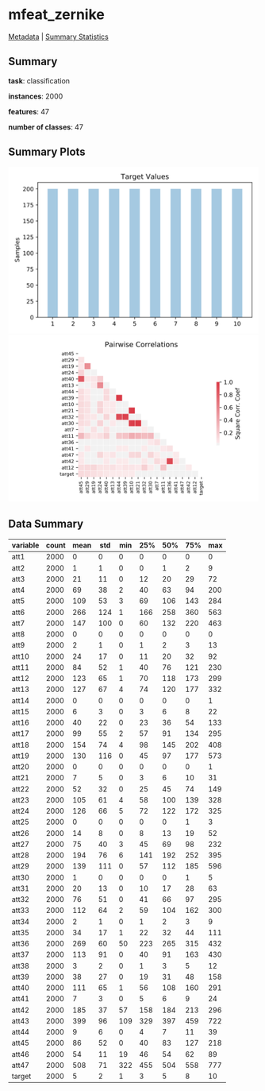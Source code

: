 # mfeat_zernike

[Metadata](metadata.yaml) | [Summary Statistics](summary_stats.csv)

## Summary

**task**: classification

**instances**: 2000

**features**: 47

**number of classes**: 47

## Summary Plots

![Labels](label.svg)
![Corr](corr.svg)

## Data Summary

|	variable	|	count	|	mean	|	std	|	min	|	25%	|	50%	|	75%	|	max|
| --- | --- | --- | --- | --- | --- | --- | --- | --- |
|	att1	|	2000	|	0	|	0	|	0	|	0	|	0	|	0	|	0
|	att2	|	2000	|	1	|	1	|	0	|	0	|	1	|	2	|	9
|	att3	|	2000	|	21	|	11	|	0	|	12	|	20	|	29	|	72
|	att4	|	2000	|	69	|	38	|	2	|	40	|	63	|	94	|	200
|	att5	|	2000	|	109	|	53	|	3	|	69	|	106	|	143	|	284
|	att6	|	2000	|	266	|	124	|	1	|	166	|	258	|	360	|	563
|	att7	|	2000	|	147	|	100	|	0	|	60	|	132	|	220	|	463
|	att8	|	2000	|	0	|	0	|	0	|	0	|	0	|	0	|	0
|	att9	|	2000	|	2	|	1	|	0	|	1	|	2	|	3	|	13
|	att10	|	2000	|	24	|	17	|	0	|	11	|	20	|	32	|	92
|	att11	|	2000	|	84	|	52	|	1	|	40	|	76	|	121	|	230
|	att12	|	2000	|	123	|	65	|	1	|	70	|	118	|	173	|	299
|	att13	|	2000	|	127	|	67	|	4	|	74	|	120	|	177	|	332
|	att14	|	2000	|	0	|	0	|	0	|	0	|	0	|	0	|	1
|	att15	|	2000	|	6	|	3	|	0	|	3	|	6	|	8	|	22
|	att16	|	2000	|	40	|	22	|	0	|	23	|	36	|	54	|	133
|	att17	|	2000	|	99	|	55	|	2	|	57	|	91	|	134	|	295
|	att18	|	2000	|	154	|	74	|	4	|	98	|	145	|	202	|	408
|	att19	|	2000	|	130	|	116	|	0	|	45	|	97	|	177	|	573
|	att20	|	2000	|	0	|	0	|	0	|	0	|	0	|	0	|	1
|	att21	|	2000	|	7	|	5	|	0	|	3	|	6	|	10	|	31
|	att22	|	2000	|	52	|	32	|	0	|	25	|	45	|	74	|	149
|	att23	|	2000	|	105	|	61	|	4	|	58	|	100	|	139	|	328
|	att24	|	2000	|	126	|	66	|	5	|	72	|	122	|	172	|	325
|	att25	|	2000	|	0	|	0	|	0	|	0	|	0	|	1	|	3
|	att26	|	2000	|	14	|	8	|	0	|	8	|	13	|	19	|	52
|	att27	|	2000	|	75	|	40	|	3	|	45	|	69	|	98	|	232
|	att28	|	2000	|	194	|	76	|	6	|	141	|	192	|	252	|	395
|	att29	|	2000	|	139	|	111	|	0	|	57	|	112	|	185	|	596
|	att30	|	2000	|	1	|	0	|	0	|	0	|	0	|	1	|	5
|	att31	|	2000	|	20	|	13	|	0	|	10	|	17	|	28	|	63
|	att32	|	2000	|	76	|	51	|	0	|	41	|	66	|	97	|	295
|	att33	|	2000	|	112	|	64	|	2	|	59	|	104	|	162	|	300
|	att34	|	2000	|	2	|	1	|	0	|	1	|	2	|	3	|	9
|	att35	|	2000	|	34	|	17	|	1	|	22	|	32	|	44	|	111
|	att36	|	2000	|	269	|	60	|	50	|	223	|	265	|	315	|	432
|	att37	|	2000	|	113	|	91	|	0	|	40	|	91	|	163	|	430
|	att38	|	2000	|	3	|	2	|	0	|	1	|	3	|	5	|	12
|	att39	|	2000	|	38	|	27	|	0	|	19	|	31	|	48	|	158
|	att40	|	2000	|	111	|	65	|	1	|	56	|	108	|	160	|	291
|	att41	|	2000	|	7	|	3	|	0	|	5	|	6	|	9	|	24
|	att42	|	2000	|	185	|	37	|	57	|	158	|	184	|	213	|	296
|	att43	|	2000	|	399	|	96	|	109	|	329	|	397	|	459	|	722
|	att44	|	2000	|	9	|	6	|	0	|	4	|	7	|	11	|	39
|	att45	|	2000	|	86	|	52	|	0	|	40	|	83	|	127	|	218
|	att46	|	2000	|	54	|	11	|	19	|	46	|	54	|	62	|	89
|	att47	|	2000	|	508	|	71	|	322	|	455	|	504	|	558	|	777
|	target	|	2000	|	5	|	2	|	1	|	3	|	5	|	8	|	10
